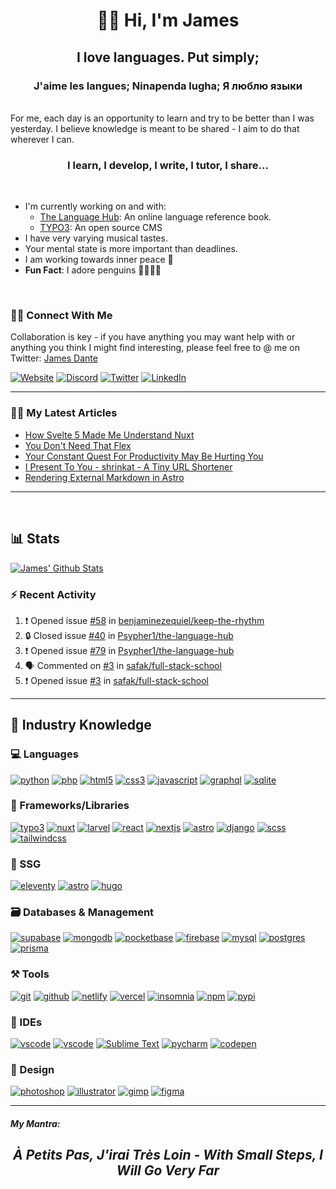 <h1 align="center"> 👋🏾 Hi, I'm James</h1>

<h2  align="center">I love languages. Put simply;</h2> 
<h3 align="center">J'aime les langues; Ninapenda lugha; Я люблю языки</h3>

<br />
For me, each day is an opportunity to learn and try to be better than I was yesterday.
I believe knowledge is meant to be shared - I aim to do that wherever I can.
<br/>

<h3 align='center'> I learn, I develop, I write, I tutor, I share...</h3>

<br/>

-   I'm currently working on and with:
    -   [The Language Hub](http://thelanguagehub.netlify.app): An online language reference book.
    -   [TYPO3](https://typo3.org): An open source CMS
-   I have very varying musical tastes.
-   Your mental state is more important than deadlines.
-   I am working towards inner peace 🐼
-   **Fun Fact**: I adore penguins 🐧🐧🐧🐧

<br/>

### 🤝🏾 Connect With Me

Collaboration is key - if you have anything you may want help with or anything you think I might find interesting, please feel free to @ me on Twitter: [James Dante](https://twitter.com/Psypher1)

[![Website](https://img.shields.io/badge/Website-000000?style=for-the-badge&logo=astro&logoColor=white)](https://dantedecodes.vercel.app)
[![Discord](https://img.shields.io/badge/Discord-5865F2?style=for-the-badge&logo=discord&logoColor=white)](https://discord.com/users/Pharaoh#5441/)
[![Twitter](https://img.shields.io/badge/Twitter-1DA1F2?style=for-the-badge&logo=twitter&logoColor=white)](https://twitter.com/Psypher1)
[![LinkedIn](https://img.shields.io/badge/LinkedIn-0077B5?style=for-the-badge&logo=linkedin&logoColor=white)](https://www.linkedin.com/in/jamesmidzi)

<!-- [![Polywork](https://img.shields.io/badge/Polywork-5429DC?style=for-the-badge&logo=polywork&logoColor=white)](https://www.polywork.com/psypher1)
[![Upwork](https://img.shields.io/badge/Upwork-00ff?style=for-the-badge&logo=upwork&logoColor=white)](https://www.polywork.com/psypher1) -->

---

### ✍🏾 My Latest Articles

<!-- BLOG-POST-LIST:START -->
- [How Svelte 5 Made Me Understand Nuxt](https://dantedecodes.hashnode.dev/how-svelte-5-made-me-understand-nuxt)
- [You Don&#39;t Need That Flex](https://dantedecodes.hashnode.dev/you-dont-need-that-flex)
- [Your Constant Quest For Productivity May Be Hurting You](https://dantedecodes.hashnode.dev/your-constant-quest-for-productivity-may-be-hurting-you)
- [I Present To You - shrinkat - A Tiny URL Shortener](https://dantedecodes.hashnode.dev/i-present-to-you-shrinkat-a-tiny-url-shortener)
- [Rendering External Markdown in Astro](https://dantedecodes.hashnode.dev/rendering-external-markdown-in-astro)
<!-- BLOG-POST-LIST:END -->

---

<br/>

## 📊 Stats

<!-- [![James' Github Graph](https://github-profile-summary-cards.vercel.app/api/cards/profile-details?username=psypher1&theme=github_dark)]()  -->

<!-- [![James' Github Stats](https://github-readme-streak-stats.herokuapp.com/?user=Psypher1&theme=tokyonight)]() -->

[![James' Github Stats](https://github-readme-stats.vercel.app/api?username=Psypher1&show_icons=true&count_private=true&theme=github_dark)]()

<!-- <p>&nbsp;<img align="center" height="180em" src="https://github-readme-stats.vercel.app/api?username=psypher1&show_icons=true&locale=en&theme=algolia" alt="psypher1" /></p> -->

### ⚡ Recent Activity

<!--START_SECTION:activity-->

1. ❗ Opened issue [#58](https://github.com/benjaminezequiel/keep-the-rhythm/issues/58) in [benjaminezequiel/keep-the-rhythm](https://github.com/benjaminezequiel/keep-the-rhythm)
2. 🔒 Closed issue [#40](https://github.com/Psypher1/the-language-hub/issues/40) in [Psypher1/the-language-hub](https://github.com/Psypher1/the-language-hub)
3. ❗ Opened issue [#79](https://github.com/Psypher1/the-language-hub/issues/79) in [Psypher1/the-language-hub](https://github.com/Psypher1/the-language-hub)
4. 🗣 Commented on [#3](https://github.com/safak/full-stack-school/issues/3#issuecomment-2379067645) in [safak/full-stack-school](https://github.com/safak/full-stack-school)
5. ❗ Opened issue [#3](https://github.com/safak/full-stack-school/issues/3) in [safak/full-stack-school](https://github.com/safak/full-stack-school)
 <!--END_SECTION:activity-->

---

## 🧠 Industry Knowledge

### 💻 Languages

[![python](https://img.shields.io/badge/Python-3670A0?style=for-the-badge&logo=python&logoColor=ffdd54)](https://dantedecodes.vercel.app)
[![php](https://img.shields.io/badge/PHP-%23777BB4?style=for-the-badge&logo=php&logoColor=white)](https://dantedecodes.vercel.app)
[![html5](https://img.shields.io/badge/HTML5-E34F26?style=for-the-badge&logo=html5&logoColor=white)](https://dantedecodes.vercel.app)
[![css3](https://img.shields.io/badge/CSS3-1572B6?style=for-the-badge&logo=css3&logoColor=white)](https://dantedecodes.vercel.app)
[![javascript](https://img.shields.io/badge/JavaScript-323330?style=for-the-badge&logo=javascript&logoColor=F7DF1E)](https://dantedecodes.vercel.app)
[![graphql](https://img.shields.io/badge/Graphql-DA0093?style=for-the-badge&logo=graphql&logoColor=white)](https://dantedecodes.vercel.app)
[![sqlite](https://img.shields.io/badge/SQLite-07405E?style=for-the-badge&logo=sqlite&logoColor=white)](https://dantedecodes.vercel.app)

### 🧩 Frameworks/Libraries

[![typo3](https://img.shields.io/badge/typo3-ff8700?style=for-the-badge&logo=typo3&logoColor=white)](https://dantedecodes.vercel.app)
[![nuxt](https://img.shields.io/badge/Nuxt-000?style=for-the-badge&logo=nuxt&logoColor=61DAFB02d17a)](https://dantedecodes.vercel.app)
[![larvel](https://img.shields.io/badge/laravel-%23FF2D20?style=for-the-badge&logo=laravel&logoColor=white)](https://dantedecodes.vercel.app)
[![react](https://img.shields.io/badge/React-20232A?style=for-the-badge&logo=react&logoColor=61DAFB)](https://dantedecodes.vercel.app)
[![nextjs](https://img.shields.io/badge/Next.JS-000?style=for-the-badge&logo=next.js&logoColor=white)](https://dantedecodes.vercel.app)
[![astro](https://img.shields.io/badge/Astro-7735e2?style=for-the-badge&logo=astro&logoColor=white)](https://dantedecodes.vercel.app)
[![django](https://img.shields.io/badge/Django-092C1E?style=for-the-badge&logo=django&logoColor=white)](https://dantedecodes.vercel.app)
[![scss](https://img.shields.io/badge/Scss-CC6699?style=for-the-badge&logo=sass&logoColor=white)](https://dantedecodes.vercel.app)
[![tailwindcss](https://img.shields.io/badge/TailwindCss-35B3EB?style=for-the-badge&logo=tailwindcss&logoColor=white)](https://dantedecodes.vercel.app)

### 📄 SSG

[![eleventy](https://img.shields.io/badge/Eleventy-000000?style=for-the-badge&logo=eleventy&logoColor=white)](https://dantedecodes.vercel.app)
[![astro](https://img.shields.io/badge/Astro-ff5805?style=for-the-badge&logo=astro&logoColor=white)](https://dantedecodes.vercel.app)
[![hugo](https://img.shields.io/badge/Hugo-f13c7f?style=for-the-badge&logo=hugo&logoColor=white)](https://dantedecodes.vercel.app)

### 🗃️ Databases & Management

[![supabase](https://img.shields.io/badge/Supabase-3bc489?style=for-the-badge&logo=supabase&logoColor=white)](https://dantedecodes.vercel.app)
[![mongodb](https://img.shields.io/badge/MongoDB-4EA94B?style=for-the-badge&logo=mongodb&logoColor=white)](https://dantedecodes.vercel.app)
[![pocketbase](https://img.shields.io/badge/Pocketbase-ffffff?style=for-the-badge&logo=pocketbase&logoColor=black)](https://dantedecodes.vercel.app)
[![firebase](https://img.shields.io/badge/firebase-ffca28?style=for-the-badge&logo=firebase&logoColor=black)](https://dantedecodes.vercel.app)
[![mysql](https://img.shields.io/badge/MySQL-005C84?style=for-the-badge&logo=mysql&logoColor=white)](https://dantedecodes.vercel.app)
[![postgres](https://img.shields.io/badge/postgres-%23316192?style=for-the-badge&logo=postgresql&logoColor=white)](https://dantedecodes.vercel.app)
[![prisma](https://img.shields.io/badge/prisma-000?style=for-the-badge&logo=prisma&logoColor=white)](https://dantedecodes.vercel.app)

### ⚒️ Tools

[![git](https://img.shields.io/badge/GIT-E44C30?style=for-the-badge&logo=git&logoColor=white)](https://dantedecodes.vercel.app)
[![github](https://img.shields.io/badge/GitHub-100000?style=for-the-badge&logo=github&logoColor=white)](https://dantedecodes.vercel.app)
[![netlify](https://img.shields.io/badge/Netlify-00C7B7?style=for-the-badge&logo=netlify&logoColor=white)](https://dantedecodes.vercel.app)
[![vercel](https://img.shields.io/badge/Vercel-000000?style=for-the-badge&logo=vercel&logoColor=white)](https://dantedecodes.vercel.app)
[![insomnia](https://img.shields.io/badge/Insomnia-6256B6?style=for-the-badge&logo=Insomnia&logoColor=white)](https://dantedecodes.vercel.app)
[![npm](https://img.shields.io/badge/npm-CB3837?style=for-the-badge&logo=npm&logoColor=white)](https://dantedecodes.vercel.app)
[![pypi](https://img.shields.io/badge/pypi-3775A9?style=for-the-badge&logo=pypi&logoColor=white)](https://dantedecodes.vercel.app)

### 🧠 IDEs

[![vscode](https://img.shields.io/badge/Visual_Studio_Code-0078D4?style=for-the-badge&logo=visual%20studio%20code&logoColor=white)](https://dantedecodes.vercel.app)
[![vscode](https://img.shields.io/badge/Visual_Studio-5C2D91?style=for-the-badge&logo=visual%20studio&logoColor=white)](https://dantedecodes.vercel.app)
[![Sublime Text](https://img.shields.io/badge/Sublime%20Text-464646.svg?&style=for-the-badge&logo=Sublimetext&logoColor=F28F02)](https://dantedecodes.vercel.app)
[![pycharm](https://img.shields.io/badge/PyCharm-000000.svg?&style=for-the-badge&logo=PyCharm&logoColor=white)](https://dantedecodes.vercel.app)
[![codepen](https://img.shields.io/badge/Codepen-000000.svg?&style=for-the-badge&logo=Codepen&logoColor=white)](https://dantedecodes.vercel.app)

### 🎨 Design

[![photoshop](https://img.shields.io/badge/Photo-001630?style=for-the-badge&logo=affinityphotophotoshop&logoColor=00a0f2)](https://dantedecodes.vercel.app)
[![illustrator](https://img.shields.io/badge/Designer-300000?style=for-the-badge&logo=adobeillustrator&logoColor=)](https://dantedecodes.vercel.app)
[![gimp](https://img.shields.io/badge/gimp-2c2c33?style=for-the-badge&logo=gimp&logoColor=)](https://dantedecodes.vercel.app)
[![figma](https://img.shields.io/badge/figma-2c2c33?style=for-the-badge&logo=figma&logoColor=)](https://dantedecodes.vercel.app)

---

##### My Mantra:

<blockquoute align='center'>

 <h2 style="font-style: italic;">À Petits Pas, J'irai Très Loin - With Small Steps, I Will Go Very Far</h2>

</blocqoute>

<!-- <h2 align="center">I LIKE TO HAVE FUN!!!😄</h2> -->

<!--
**Psypher1/Psypher1** is a ✨ _special_ ✨ repository because its `README.md` (this file) appears on your GitHub profile.

Here are some ideas to get you started:

- 🔭 I’m currently working on ...
- 🌱 I’m currently learning ...
- 👯 I’m looking to collaborate on ...
- 🤔 I’m looking for help with ...
- 💬 Ask me about ...
- 📫 How to reach me: ...
- 😄 Pronouns: ...
- ⚡ Fun fact: ...
-->
